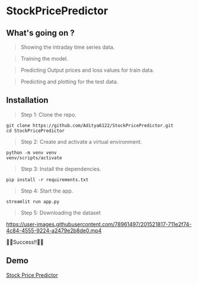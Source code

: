 # StockPricePredictor

## What's going on ?

> Showing the intraday time series data.

> Training the model.

> Predicting Output prices and loss values for train data.

> Predicting and plotting for the test data.

## Installation

> Step 1: Clone the repo.

```
git clone https://github.com/Aditya6122/StockPricePredictor.git
cd StockPricePredictor
```

> Step 2: Create and activate a virtual environment.
```
python -m venv venv
venv/scripts/activate
```

> Step 3: Install the dependencies.

```
pip install -r requirements.txt
```

> Step 4: Start the app.
```
streamlit run app.py
```
> Step 5: Downloading the dataset

https://user-images.githubusercontent.com/78961497/201521817-711e2f74-4c84-4555-9224-a2479e2b8de0.mp4

🎉🎉Success!!🎉🎉

## Demo

[Stock Price Predictor](https://user-images.githubusercontent.com/78961497/201511479-cc887e7c-fa23-4675-b5c9-0c7805a21f90.webm)





